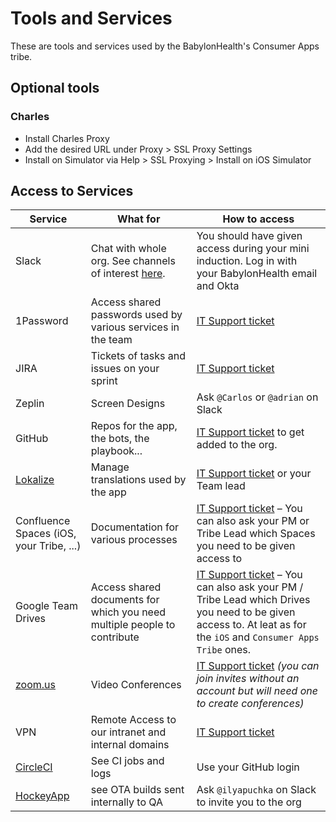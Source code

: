 # Tools and Services

These are tools and services used by the BabylonHealth's Consumer Apps tribe.

## Optional tools

### Charles

* Install Charles Proxy
* Add the desired URL under Proxy > SSL Proxy Settings
* Install on Simulator via Help > SSL Proxying > Install on iOS Simulator

## Access to Services

| Service | What for | How to access |
|---|---|---|
| Slack | Chat with whole org. See channels of interest [here](NewHiresCheckList.md#slack). | You should have given access during your mini induction. Log in with your BabylonHealth email and Okta |
| 1Password | Access shared passwords used by various services in the team | [IT Support ticket](https://supportbybabylon.atlassian.net/servicedesk/customer/portal/5/group/12/create/43) |
| JIRA | Tickets of tasks and issues on your sprint | [IT Support ticket](https://supportbybabylon.atlassian.net/servicedesk/customer/portal/5/group/12/create/43) |
| Zeplin | Screen Designs | Ask `@Carlos` or `@adrian` on Slack |
| GitHub | Repos for the app, the bots, the playbook... | [IT Support ticket](https://supportbybabylon.atlassian.net/servicedesk/customer/portal/5/group/12/create/248) to get added to the org. |
| [Lokalize](https://lokalise.co/projects) | Manage translations used by the app | [IT Support ticket](https://supportbybabylon.atlassian.net/servicedesk/customer/portal/5/group/12/create/43) or your Team lead |
| Confluence Spaces (iOS, your Tribe, ...) | Documentation for various processes | [IT Support ticket](https://supportbybabylon.atlassian.net/servicedesk/customer/portal/5/group/12/create/43) – You can also ask your PM or Tribe Lead which Spaces you need to be given access to |
| Google Team Drives | Access shared documents for which you need multiple people to contribute | [IT Support ticket](https://supportbybabylon.atlassian.net/servicedesk/customer/portal/5/group/12/create/43) – You can also ask your PM / Tribe Lead which Drives you need to be given access to. At leat as for the `iOS` and `Consumer Apps Tribe` ones. |
| [zoom.us](https://zoom.us/) | Video Conferences | [IT Support ticket](https://supportbybabylon.atlassian.net/servicedesk/customer/portal/5/group/12/create/43) _(you can join invites without an account but will need one to create conferences)_|
| VPN | Remote Access to our intranet and internal domains | [IT Support ticket](https://supportbybabylon.atlassian.net/servicedesk/customer/portal/5/group/12/create/43) |
| [CircleCI](https://circleci.com/gh/Babylonpartners) | See CI jobs and logs | Use your GitHub login |
| [HockeyApp](https://rink.hockeyapp.net/) | see OTA builds sent internally to QA | Ask `@ilyapuchka` on Slack to invite you to the org |
